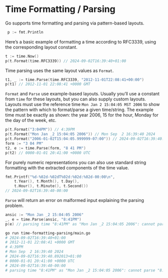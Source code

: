 # Time Formatting / Parsing

Go supports time formatting and parsing via pattern-based layouts.

```go
 p := fmt.Println
```

Here’s a basic example of formatting a time according to RFC3339, using the corresponding layout constant.

```go
t := time.Now()
p(t.Format(time.RFC3339)) // 2024-09-02T16:39:40+01:00
```

Time parsing uses the same layout values as `Format`.

```go
t1, _ := time.Parse(time.RFC3339, "2012-11-01T22:08:41+00:00")
p(t1) // 2012-11-01 22:08:41 +0000 GMT
```

`Format` and `Parse` use example-based layouts. Usually you’ll use a constant from `time` for these layouts, but you can also supply custom layouts. Layouts must use the reference time `Mon Jan 2 15:04:05 MST 2006` to show the pattern with which to format/parse a given time/string. The example time must be exactly as shown: the year 2006, 15 for the hour, Monday for the day of the week, etc.

```go
p(t.Format("3:04PM")) // 4:39PM
p(t.Format("Mon Jan _2 15:04:05 2006")) // Mon Sep  2 16:39:40 2024
p(t.Format("2006-01-02T15:04:05.999999-07:00")) // 2024-09-02T16:39:40.892013+01:00
form := "3 04 PM"
t2, e := time.Parse(form, "8 41 PM")
p(t2) // 0000-01-01 20:41:00 +0000 UTC
```

For purely numeric representations you can also use standard string formatting with the extracted components of the time value.

```go
fmt.Printf("%d-%02d-%02dT%02d:%02d:%02d-00:00\n",
    t.Year(), t.Month(), t.Day(),
    t.Hour(), t.Minute(), t.Second())
// 2024-09-02T16:39:40-00:00
```

`Parse` will return an error on malformed input explaining the parsing problem.

```go
ansic := "Mon Jan _2 15:04:05 2006"
_, e = time.Parse(ansic, "8:41PM")
p(e) // parsing time "8:41PM" as "Mon Jan _2 15:04:05 2006": cannot parse "8:41PM" as "Mon"
```

```sh
go run time-formatting-parsing/main.go
# 2024-09-02T16:39:40+01:00
# 2012-11-01 22:08:41 +0000 GMT
# 4:39PM
# Mon Sep  2 16:39:40 2024
# 2024-09-02T16:39:40.892013+01:00
# 0000-01-01 20:41:00 +0000 UTC
# 2024-09-02T16:39:40-00:00
# parsing time "8:41PM" as "Mon Jan _2 15:04:05 2006": cannot parse "8:41PM" as "Mon"
```
